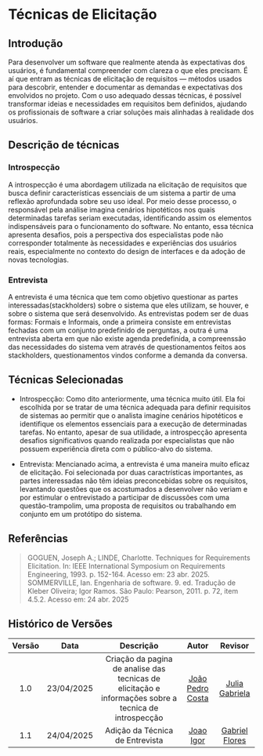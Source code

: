 # Técnicas de Elicitação

## Introdução
Para desenvolver um software que realmente atenda às expectativas dos usuários, é fundamental compreender com clareza o que eles precisam. É aí que entram as técnicas de elicitação de requisitos — métodos usados para descobrir, entender e documentar as demandas e expectativas dos envolvidos no projeto. Com o uso adequado dessas técnicas, é possível transformar ideias e necessidades em requisitos bem definidos, ajudando os profissionais de software a criar soluções mais alinhadas à realidade dos usuários.

## Descrição de técnicas

### Introspecção
A introspecção é uma abordagem utilizada na elicitação de requisitos que busca definir características essenciais de um sistema a partir de uma reflexão aprofundada sobre seu uso ideal. Por meio desse processo, o responsável pela análise imagina cenários hipotéticos nos quais determinadas tarefas seriam executadas, identificando assim os elementos indispensáveis para o funcionamento do software. No entanto, essa técnica apresenta desafios, pois a perspectiva dos especialistas pode não corresponder totalmente às necessidades e experiências dos usuários reais, especialmente no contexto do design de interfaces e da adoção de novas tecnologias.

### Entrevista
A entrevista é uma técnica que tem como objetivo questionar as partes interessadas(stackholders) sobre o sistema que eles utilizam, se houver, e sobre o sistema que será desenvolvido. As entrevistas podem ser de duas formas: Formais e Informais, onde a primeira consiste em entrevistas fechadas com um conjunto predefinido de perguntas, a outra é uma entrevista aberta em que não existe agenda predefinida, a compreenssão das necessidades do sistema vem através de questionamentos feitos aos stackholders, questionamentos vindos conforme a demanda da conversa.


## Técnicas Selecionadas

- Introspecção: Como dito anteriormente, uma técnica muito útil. Ela foi escolhida por se tratar de uma técnica adequada para definir requisitos de sistemas ao permitir que o analista imagine cenários hipotéticos e identifique os elementos essenciais para a execução de determinadas tarefas. No entanto, apesar de sua utilidade, a introspecção apresenta desafios significativos quando realizada por especialistas que não possuem experiência direta com o público-alvo do sistema.

- Entrevista: Mencianado acima, a entrevista é uma maneira muito eficaz de elicitação. Foi selecionada por duas caractrísticas importantes, as partes interessadas não têm ideias preconcebidas sobre os requisitos, levantando questões que os acostumados a desenvolver não veriam e por estimular o entrevistado a participar de discussões com uma questão-trampolim, uma proposta de requisitos ou trabalhando em conjunto em um protótipo do sistema.

## Referências

> GOGUEN, Joseph A.; LINDE, Charlotte. Techniques for Requirements Elicitation. In: IEEE International Symposium on Requirements Engineering, 1993. p. 152-164. Acesso em: 23 abr. 2025.
> SOMMERVILLE, Ian. Engenharia de software. 9. ed. Tradução de Kleber Oliveira; Igor Ramos. São Paulo: Pearson, 2011. p. 72, item 4.5.2. Acesso em: 24 abr. 2025

## Histórico de Versões

| Versão | Data | Descrição  | Autor        | Revisor |
| :-----: | :----: | :----------: | :------------: | :--------: |
| 1.0    | 23/04/2025 | Criação da pagina de analise das tecnicas de elicitação e informações sobre a tecnica de introspecção | [João Pedro Costa](https://github.com/johnaopedro)                   | [Julia Gabriela](https://github.com/JuliaGabP)                      |
| 1.1    | 24/04/2025 | Adição da Técnica de Entrevista                                           | [Joao Igor](https://github.com/JoaoPC10)         | [Gabriel Flores](https://github.com/Gabrielfcoelho) |
